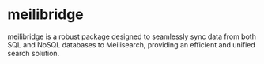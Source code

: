 # meilibridge
meilibridge is a robust package designed to seamlessly sync data from both SQL and NoSQL databases to Meilisearch, providing an efficient and unified search solution.
